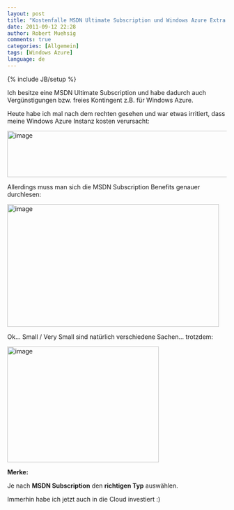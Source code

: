 ```yaml
---
layout: post
title: "Kostenfalle MSDN Ultimate Subscription und Windows Azure Extra Small Instances"
date: 2011-09-12 22:28
author: Robert Muehsig
comments: true
categories: [Allgemein]
tags: [Windows Azure]
language: de
---
```

{% include JB/setup %}
<p>Ich besitze eine MSDN Ultimate Subscription und habe dadurch auch Vergünstigungen bzw. freies Kontingent z.B. für Windows Azure.</p> <p>Heute habe ich mal nach dem rechten gesehen und war etwas irritiert, dass meine Windows Azure Instanz kosten verursacht:</p> <p><a href="{{BASE_PATH}}/assets/wp-images-de/image1349.png"><img style="background-image: none; border-bottom: 0px; border-left: 0px; padding-left: 0px; padding-right: 0px; display: inline; border-top: 0px; border-right: 0px; padding-top: 0px" title="image" border="0" alt="image" src="{{BASE_PATH}}/assets/wp-images-de/image_thumb531.png" width="560" height="106"></a></p> <p>Allerdings muss man sich die MSDN Subscription Benefits genauer durchlesen:</p> <p><a href="{{BASE_PATH}}/assets/wp-images-de/image1350.png"><img style="background-image: none; border-bottom: 0px; border-left: 0px; padding-left: 0px; padding-right: 0px; display: inline; border-top: 0px; border-right: 0px; padding-top: 0px" title="image" border="0" alt="image" src="{{BASE_PATH}}/assets/wp-images-de/image_thumb532.png" width="486" height="281"></a></p> <p>Ok… Small / Very Small sind natürlich verschiedene Sachen… trotzdem:</p> <p><a href="{{BASE_PATH}}/assets/wp-images-de/image1351.png"><img style="background-image: none; border-bottom: 0px; border-left: 0px; margin: 0px 5px 0px 0px; padding-left: 0px; padding-right: 0px; display: inline; border-top: 0px; border-right: 0px; padding-top: 0px" title="image" border="0" alt="image" src="{{BASE_PATH}}/assets/wp-images-de/image_thumb533.png" width="348" height="265"></a></p> <p><strong>Merke: </strong></p> <p>Je nach <strong>MSDN Subscription</strong> den <strong>richtigen Typ</strong> auswählen.</p> <p>Immerhin habe ich jetzt auch in die Cloud investiert :)</p>
